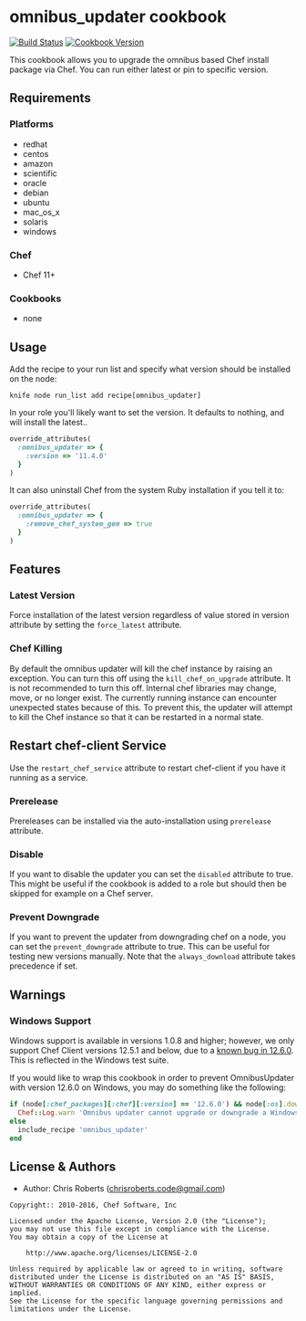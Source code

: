 # omnibus_updater cookbook

[![Build Status](https://travis-ci.org/chef-cookbooks/omnibus_updater.svg?branch=master)](http://travis-ci.org/chef-cookbooks/omnibus_updater) [![Cookbook Version](https://img.shields.io/cookbook/v/omnibus_updater.svg)](https://supermarket.chef.io/cookbooks/omnibus_updater)

This cookbook allows you to upgrade the omnibus based Chef install package via Chef. You can run either latest or pin to specific version.

## Requirements

### Platforms

- redhat
- centos
- amazon
- scientific
- oracle
- debian
- ubuntu
- mac_os_x
- solaris
- windows

### Chef

- Chef 11+

### Cookbooks

- none

## Usage

Add the recipe to your run list and specify what version should be installed on the node:

`knife node run_list add recipe[omnibus_updater]`

In your role you'll likely want to set the version. It defaults to nothing, and will install the latest..

```ruby
override_attributes(
  :omnibus_updater => {
    :version => '11.4.0'
  }
)
```

It can also uninstall Chef from the system Ruby installation if you tell it to:

```ruby
override_attributes(
  :omnibus_updater => {
    :remove_chef_system_gem => true
  }
)
```

## Features

### Latest Version

Force installation of the latest version regardless of value stored in version attribute by setting the `force_latest` attribute.

### Chef Killing

By default the omnibus updater will kill the chef instance by raising an exception. You can turn this off using the `kill_chef_on_upgrade` attribute. It is not recommended to turn this off. Internal chef libraries may change, move, or no longer exist. The currently running instance can encounter unexpected states because of this. To prevent this, the updater will attempt to kill the Chef instance so that it can be restarted in a normal state.

## Restart chef-client Service

Use the `restart_chef_service` attribute to restart chef-client if you have it running as a service.

### Prerelease

Prereleases can be installed via the auto-installation using `prerelease` attribute.

### Disable

If you want to disable the updater you can set the `disabled` attribute to true. This might be useful if the cookbook is added to a role but should then be skipped for example on a Chef server.

### Prevent Downgrade

If you want to prevent the updater from downgrading chef on a node, you can set the `prevent_downgrade` attribute to true. This can be useful for testing new versions manually. Note that the `always_download` attribute takes precedence if set.

## Warnings

### Windows Support

Windows support is available in versions 1.0.8 and higher; however, we only support Chef Client versions 12.5.1 and below, due to a [known bug in 12.6.0](https://github.com/chef/chef/issues/4623). This is reflected in the Windows test suite.

If you would like to wrap this cookbook in order to prevent OmnibusUpdater with version 12.6.0 on Windows, you may do something like the following:

```ruby
if (node[:chef_packages][:chef][:version] == '12.6.0') && node[:os].downcase.include?('windows')
  Chef::Log.warn 'Omnibus updater cannot upgrade or downgrade a Windows 12.6.0 installation, skipping'
else
  include_recipe 'omnibus_updater'
end
```

## License & Authors

- Author: Chris Roberts ([chrisroberts.code@gmail.com](mailto:chrisroberts.code@gmail.com))

```text
Copyright:: 2010-2016, Chef Software, Inc

Licensed under the Apache License, Version 2.0 (the "License");
you may not use this file except in compliance with the License.
You may obtain a copy of the License at

    http://www.apache.org/licenses/LICENSE-2.0

Unless required by applicable law or agreed to in writing, software
distributed under the License is distributed on an "AS IS" BASIS,
WITHOUT WARRANTIES OR CONDITIONS OF ANY KIND, either express or implied.
See the License for the specific language governing permissions and
limitations under the License.
```
